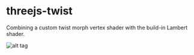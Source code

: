 # threejs-twist
Combining a custom twist morph vertex shader with the build-in Lambert shader.

![alt tag](https://raw.github.com/polyclick/js-twist/master/preview.png)
